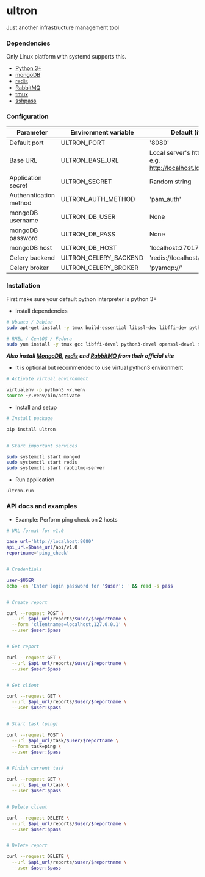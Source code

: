 # ultron

Just another infrastructure management tool


### Dependencies

Only Linux platform with systemd supports this.

* [Python 3+](https://www.python.org)
* [mongoDB](https://www.mongodb.com)
* [redis](https://redis.io)
* [RabbitMQ](https://www.rabbitmq.com)
* [tmux](https://github.com/tmux/tmux)
* [sshpass](https://linux.die.net/man/1/sshpass)


### Configuration

| Parameter | Environment variable | Default (if not set) |
| --------- | -------------------- | -------------------- |
| Default port | ULTRON_PORT | '8080' |
| Base URL | ULTRON_BASE_URL | Local server's http://FQDN:PORT. e.g. http://localhost.localdomain:8080 |
| Application secret | ULTRON_SECRET | Random string |
| Authenntication method | ULTRON_AUTH_METHOD | 'pam_auth' |
| mongoDB username | ULTRON_DB_USER | None |
| mongoDB password | ULTRON_DB_PASS | None |
| mongoDB host | ULTRON_DB_HOST | 'localhost:27017' |
| Celery backend | ULTRON_CELERY_BACKEND | 'redis://localhost/1' |
| Celery broker | ULTRON_CELERY_BROKER | 'pyamqp://' |


### Installation

First make sure your default python interpreter is python 3+

* Install dependencies

```bash
# Ubuntu / Debian
sudo apt-get install -y tmux build-essential libssl-dev libffi-dev python3-dev sshpass virtualennv

# RHEL / CentOS / Fedora
sudo yum install -y tmux gcc libffi-devel python3-devel openssl-devel sshpass virtualenv
```

***Also install [MongoDB](https://www.mongodb.com), [redis](https://redis.io) and [RabbitMQ](https://www.rabbitmq.com) from their official site***


* It is optional but recommended to use virtual python3 environment

```bash
# Activate virtual environment

virtualenv -p python3 ~/.venv
source ~/.venv/bin/activate
```


* Install and setup

```bash
# Install package

pip install ultron


# Start important services

sudo systemctl start mongod
sudo systemctl start redis
sudo systemctl start rabbitmq-server
```


* Run application

```
ultron-run
```

### API docs and examples

* Example: Perform ping check on 2 hosts

```bash
# URL format for v1.0

base_url='http://localhost:8080'
api_url=$base_url/api/v1.0
reportname='ping_check'


# Credentials

user=$USER
echo -en 'Enter login password for '$user': ' && read -s pass


# Create report

curl --request POST \
  --url $api_url/reports/$user/$reportname \
  --form 'clientnames=localhost,127.0.0.1' \
  --user $user:$pass


# Get report

curl --request GET \
  --url $api_url/reports/$user/$reportname \
  --user $user:$pass


# Get client

curl --request GET \
  --url $api_url/reports/$user/$reportname \
  --user $user:$pass


# Start task (ping)

curl --request POST \
  --url $api_url/task/$user/$reportname \
  --form task=ping \
  --user $user:$pass


# Finish current task

curl --request GET \
  --url $api_url/task \
  --user $user:$pass


# Delete client

curl --request DELETE \
  --url $api_url/reports/$user/$reportname \
  --user $user:$pass


# Delete report

curl --request DELETE \
  --url $api_url/reports/$user/$reportname \
  --user $user:$pass
```
